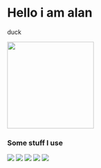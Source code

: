 # Hello i am alan


duck
<p>
<img src="https://hips.hearstapps.com/hmg-prod.s3.amazonaws.com/images/how-to-keep-ducks-call-ducks-1615457181.jpg" width="200px">
</p>

### Some stuff I use
![](https://img.shields.io/badge/Arch-gray?style=flat&logo=Arch%20Linux&label=OS&color=56f5b3)
![](https://img.shields.io/badge/Alacritty-gray?style=flat&logo=alacritty&label=Terminal&color=56dff5)
![](https://img.shields.io/badge/Py-gray?style=flat&logo=python&label=Lang&color=CC99FF)
![](https://img.shields.io/badge/VS-gray?style=flat&logo=visualstudiocode&label=Editor&color=56dff5)
![](https://img.shields.io/badge/Atom-gray?style=flat&logo=atom&label=Editor&color=56f5b3)
